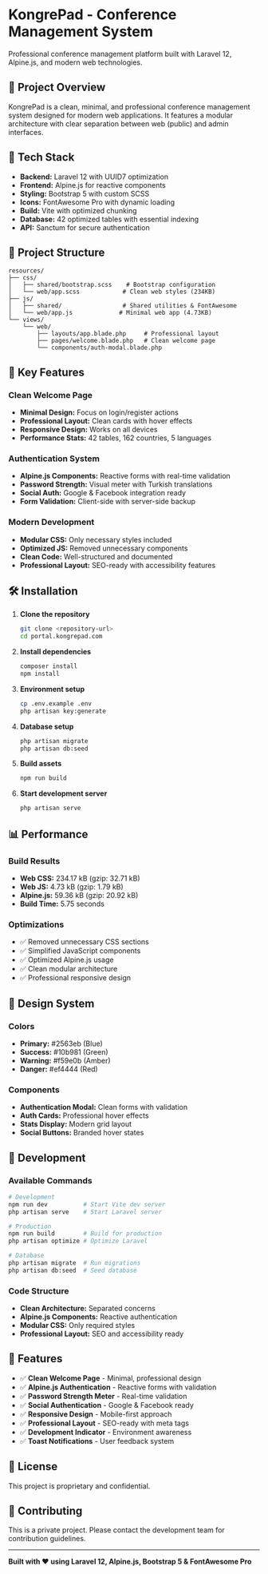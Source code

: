 # KongrePad - Conference Management System

Professional conference management platform built with Laravel 12, Alpine.js, and modern web technologies.

## 🎯 Project Overview

KongrePad is a clean, minimal, and professional conference management system designed for modern web applications. It features a modular architecture with clear separation between web (public) and admin interfaces.

## 🚀 Tech Stack

- **Backend:** Laravel 12 with UUID7 optimization
- **Frontend:** Alpine.js for reactive components
- **Styling:** Bootstrap 5 with custom SCSS
- **Icons:** FontAwesome Pro with dynamic loading
- **Build:** Vite with optimized chunking
- **Database:** 42 optimized tables with essential indexing
- **API:** Sanctum for secure authentication

## 📁 Project Structure

```
resources/
├── css/
│   ├── shared/bootstrap.scss    # Bootstrap configuration
│   └── web/app.scss            # Clean web styles (234KB)
├── js/
│   ├── shared/                 # Shared utilities & FontAwesome
│   └── web/app.js             # Minimal web app (4.73KB)
└── views/
    └── web/
        ├── layouts/app.blade.php     # Professional layout
        ├── pages/welcome.blade.php   # Clean welcome page
        └── components/auth-modal.blade.php
```

## 🎨 Key Features

### Clean Welcome Page
- **Minimal Design:** Focus on login/register actions
- **Professional Layout:** Clean cards with hover effects
- **Responsive Design:** Works on all devices
- **Performance Stats:** 42 tables, 162 countries, 5 languages

### Authentication System
- **Alpine.js Components:** Reactive forms with real-time validation
- **Password Strength:** Visual meter with Turkish translations
- **Social Auth:** Google & Facebook integration ready
- **Form Validation:** Client-side with server-side backup

### Modern Development
- **Modular CSS:** Only necessary styles included
- **Optimized JS:** Removed unnecessary components
- **Clean Code:** Well-structured and documented
- **Professional Layout:** SEO-ready with accessibility features

## 🛠️ Installation

1. **Clone the repository**
   ```bash
   git clone <repository-url>
   cd portal.kongrepad.com
   ```

2. **Install dependencies**
   ```bash
   composer install
   npm install
   ```

3. **Environment setup**
   ```bash
   cp .env.example .env
   php artisan key:generate
   ```

4. **Database setup**
   ```bash
   php artisan migrate
   php artisan db:seed
   ```

5. **Build assets**
   ```bash
   npm run build
   ```

6. **Start development server**
   ```bash
   php artisan serve
   ```

## 📊 Performance

### Build Results
- **Web CSS:** 234.17 kB (gzip: 32.71 kB)
- **Web JS:** 4.73 kB (gzip: 1.79 kB)
- **Alpine.js:** 59.36 kB (gzip: 20.92 kB)
- **Build Time:** 5.75 seconds

### Optimizations
- ✅ Removed unnecessary CSS sections
- ✅ Simplified JavaScript components
- ✅ Optimized Alpine.js usage
- ✅ Clean modular architecture
- ✅ Professional responsive design

## 🎨 Design System

### Colors
- **Primary:** #2563eb (Blue)
- **Success:** #10b981 (Green) 
- **Warning:** #f59e0b (Amber)
- **Danger:** #ef4444 (Red)

### Components
- **Authentication Modal:** Clean forms with validation
- **Auth Cards:** Professional hover effects
- **Stats Display:** Modern grid layout
- **Social Buttons:** Branded hover states

## 🔧 Development

### Available Commands
```bash
# Development
npm run dev          # Start Vite dev server
php artisan serve    # Start Laravel server

# Production
npm run build        # Build for production
php artisan optimize # Optimize Laravel

# Database
php artisan migrate  # Run migrations
php artisan db:seed  # Seed database
```

### Code Structure
- **Clean Architecture:** Separated concerns
- **Alpine.js Components:** Reactive authentication
- **Modular CSS:** Only required styles
- **Professional Layout:** SEO and accessibility ready

## 🌟 Features

- ✅ **Clean Welcome Page** - Minimal, professional design
- ✅ **Alpine.js Authentication** - Reactive forms with validation
- ✅ **Password Strength Meter** - Real-time validation
- ✅ **Social Authentication** - Google & Facebook ready
- ✅ **Responsive Design** - Mobile-first approach
- ✅ **Professional Layout** - SEO-ready with meta tags
- ✅ **Development Indicator** - Environment awareness
- ✅ **Toast Notifications** - User feedback system

## 📝 License

This project is proprietary and confidential.

## 👥 Contributing

This is a private project. Please contact the development team for contribution guidelines.

---

**Built with ❤️ using Laravel 12, Alpine.js, Bootstrap 5 & FontAwesome Pro**
